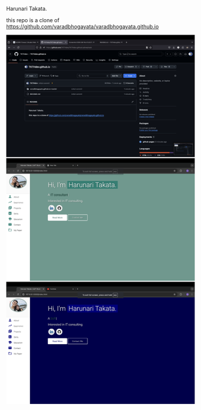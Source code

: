 Harunari Takata.

this repo is a clone of
https://github.com/varadbhogayata/varadbhogayata.github.io

![alt text](<Screenshot 2024-09-19 at 15.22.37-1.png>)
![alt text](<Screenshot 2024-09-19 at 16.13.41.png>)
![alt text](<Screenshot 2024-09-20 at 15.26.56.png>)